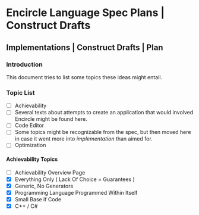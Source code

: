 Encircle Language Spec Plans | Construct Drafts
===============================================

Implementations | Construct Drafts | Plan
-----------------------------------------

### Introduction

This document tries to list some topics these ideas might entail.

### Topic List

- [ ] Achievability
- [ ] Several texts about attempts to create an application that would involved Encircle might be found here.
- [ ] Code Editor
- [ ] Some topics might be recognizable from the spec, but then moved here in case it went more into *implementation* than aimed for.
- [ ] Optimization

#### Achievability Topics

- [ ] Achievability Overview Page
- [x] Everything Only ( Lack Of Choice = Guarantees )
- [x] Generic, No Generators
- [x] Programming Language Programmed Within Itself
- [x] Small Base if Code
- [x] C++ / C\#

